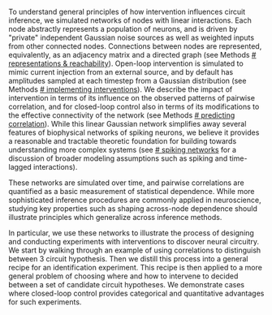 <!-- RESULTS -->

To understand general principles of how intervention influences circuit inference, we simulated networks of nodes with linear interactions. Each node abstractly represents a population of neurons, and is driven by "private" independent Gaussian noise sources as well as weighted inputs from other connected nodes. Connections between nodes are represented, equivalently, as an adjacency matrix and a directed graph (see Methods [# representations & reachability](REF-SECTION-HERE)). Open-loop intervention is simulated to mimic current injection from an external source, and by default has amplitudes sampled at each timestep from a Gaussian distribution (see Methods [# implementing interventions](REF-SECTION-HERE)). We describe the impact of intervention in terms of its influence on the observed patterns of pairwise correlation, and for closed-loop control also in terms of its modifications to the effective connectivity of the network (see Methods [# predicting correlation](REF-SECTION-HERE)). While this linear Gaussian network simplifies away several features of biophysical networks of spiking neurons, we believe it provides a reasonable and tractable theoretic foundation for building towards understanding more complex systems (see [# spiking networks](REF-SECTION-HERE) for a discussion of broader modeling assumptions such as spiking and time-lagged interactions).

These networks are simulated over time, and pairwise correlations are quantified as a basic measurement of statistical dependence. While more sophisticated inference procedures are commonly applied in neuroscience, studying key properties such as shaping across-node dependence should illustrate principles which generalize across inference methods.

In particular, we use these networks to illustrate the process of designing and conducting experiments with interventions to discover neural circuitry. We start by walking through an example of using correlations to distinguish between 3 circuit hypothesis. Then we distill this process into a general recipe for an identification experiment. This recipe is then applied to a more general problem of choosing where and how to intervene to decided between a set of candidate circuit hypotheses. We demonstrate cases where closed-loop control provides categorical and quantitative advantages for such experiments.
